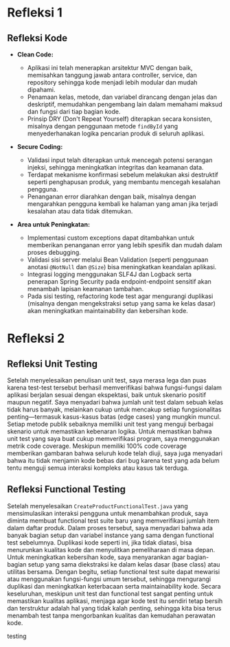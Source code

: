 # Refleksi 1
## Refleksi Kode

- **Clean Code:**
  - Aplikasi ini telah menerapkan arsitektur MVC dengan baik, memisahkan tanggung jawab antara controller, service, dan repository sehingga kode menjadi lebih modular dan mudah dipahami.
  - Penamaan kelas, metode, dan variabel dirancang dengan jelas dan deskriptif, memudahkan pengembang lain dalam memahami maksud dan fungsi dari tiap bagian kode.
  - Prinsip DRY (Don't Repeat Yourself) diterapkan secara konsisten, misalnya dengan penggunaan metode `findById` yang menyederhanakan logika pencarian produk di seluruh aplikasi.

- **Secure Coding:**
  - Validasi input telah diterapkan untuk mencegah potensi serangan injeksi, sehingga meningkatkan integritas dan keamanan data.
  - Terdapat mekanisme konfirmasi sebelum melakukan aksi destruktif seperti penghapusan produk, yang membantu mencegah kesalahan pengguna.
  - Penanganan error diarahkan dengan baik, misalnya dengan mengarahkan pengguna kembali ke halaman yang aman jika terjadi kesalahan atau data tidak ditemukan.

- **Area untuk Peningkatan:**
  - Implementasi custom exceptions dapat ditambahkan untuk memberikan penanganan error yang lebih spesifik dan mudah dalam proses debugging.
  - Validasi sisi server melalui Bean Validation (seperti penggunaan anotasi `@NotNull` dan `@Size`) bisa meningkatkan keandalan aplikasi.
  - Integrasi logging menggunakan SLF4J dan Logback serta penerapan Spring Security pada endpoint-endpoint sensitif akan menambah lapisan keamanan tambahan.
  - Pada sisi testing, refactoring kode test agar mengurangi duplikasi (misalnya dengan mengekstraksi setup yang sama ke kelas dasar) akan meningkatkan maintainability dan kebersihan kode.

# Refleksi 2
## Refleksi Unit Testing

Setelah menyelesaikan penulisan unit test, saya merasa lega dan puas karena test-test tersebut berhasil memverifikasi bahwa fungsi-fungsi dalam aplikasi berjalan sesuai dengan ekspektasi, baik untuk skenario positif maupun negatif. Saya menyadari bahwa jumlah unit test dalam sebuah kelas tidak harus banyak, melainkan cukup untuk mencakup setiap fungsionalitas penting—termasuk kasus-kasus batas (edge cases) yang mungkin muncul. Setiap metode publik sebaiknya memiliki unit test yang menguji berbagai skenario untuk memastikan kebenaran logika. Untuk memastikan bahwa unit test yang saya buat cukup memverifikasi program, saya menggunakan metrik code coverage. Meskipun memiliki 100% code coverage memberikan gambaran bahwa seluruh kode telah diuji, saya juga menyadari bahwa itu tidak menjamin kode bebas dari bug karena test yang ada belum tentu menguji semua interaksi kompleks atau kasus tak terduga.

## Refleksi Functional Testing

Setelah menyelesaikan `CreateProductFunctionalTest.java` yang mensimulasikan interaksi pengguna untuk menambahkan produk, saya diminta membuat functional test suite baru yang memverifikasi jumlah item dalam daftar produk. Dalam proses tersebut, saya menyadari bahwa ada banyak bagian setup dan variabel instance yang sama dengan functional test sebelumnya. Duplikasi kode seperti ini, jika tidak diatasi, bisa menurunkan kualitas kode dan menyulitkan pemeliharaan di masa depan. Untuk meningkatkan kebersihan kode, saya menyarankan agar bagian-bagian setup yang sama diekstraksi ke dalam kelas dasar (base class) atau utilitas bersama. Dengan begitu, setiap functional test suite dapat mewarisi atau menggunakan fungsi-fungsi umum tersebut, sehingga mengurangi duplikasi dan meningkatkan keterbacaan serta maintainability kode. Secara keseluruhan, meskipun unit test dan functional test sangat penting untuk memastikan kualitas aplikasi, menjaga agar kode test itu sendiri tetap bersih dan terstruktur adalah hal yang tidak kalah penting, sehingga kita bisa terus menambah test tanpa mengorbankan kualitas dan kemudahan perawatan kode.

testing